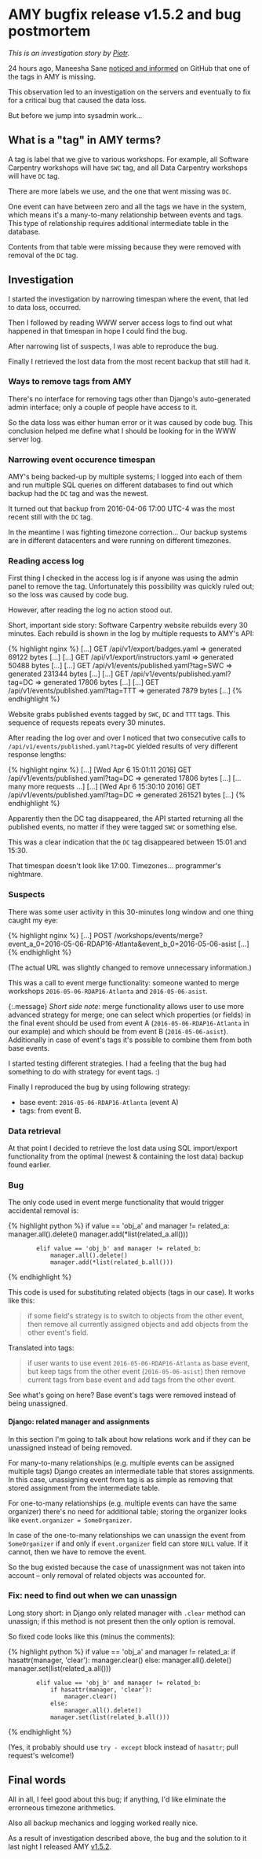 # AMY bugfix release v1.5.2 and bug postmortem

*This is an investigation story by [Piotr][].*

24 hours ago, Maneesha Sane
[noticed and informed](https://github.com/swcarpentry/amy/issues/744) on GitHub
that one of the tags in AMY is missing.

This observation led to an investigation on the servers and eventually to fix
for a critical bug that caused the data loss.

But before we jump into sysadmin work…

## What is a "tag" in AMY terms?

A tag is label that we give to various workshops. For example, all Software
Carpentry workshops will have `SWC` tag, and all Data Carpentry workshops will
have `DC` tag.

There are more labels we use, and the one that went missing was `DC`.

One event can have between zero and all the tags we have in the system, which
means it's a many-to-many relationship between events and tags. This type of
relationship requires additional intermediate table in the database.

Contents from that table were missing because they were removed with removal
of the `DC` tag.

## Investigation

I started the investigation by narrowing timespan where the event, that led to
data loss, occurred.

Then I followed by reading WWW server access logs to find out what happened in
that timespan in hope I could find the bug.

After narrowing list of suspects, I was able to reproduce the bug.

Finally I retrieved the lost data from the most recent backup that still had
it.

### Ways to remove tags from AMY

There's no interface for removing tags other than Django's auto-generated admin
interface; only a couple of people have access to it.

So the data loss was either human error or it was caused by code bug. This
conclusion helped me define what I should be looking for in the WWW server log.

### Narrowing event occurence timespan

AMY's being backed-up by multiple systems; I logged into each of them and run
multiple SQL queries on different databases to find out which backup had the
`DC` tag and was the newest.

It turned out that backup from 2016-04-06 17:00 UTC-4 was the most recent still
with the `DC` tag.

In the meantime I was fighting timezone correction… Our backup systems are in
different datacenters and were running on different timezones.

### Reading access log

First thing I checked in the access log is if anyone was using the admin panel
to remove the tag. Unfortunately this possibility was quickly ruled out; so
the loss was caused by code bug.

However, after reading the log no action stood out.

Short, important side story: Software Carpentry website rebuilds every 30
minutes. Each rebuild is shown in the log by multiple requests to AMY's API:

{% highlight nginx %}
[…] GET /api/v1/export/badges.yaml => generated 69122 bytes […]
[…] GET /api/v1/export/instructors.yaml => generated 50488 bytes […]
[…] GET /api/v1/events/published.yaml?tag=SWC => generated 231344 bytes […]
[…] GET /api/v1/events/published.yaml?tag=DC => generated 17806 bytes […]
[…] GET /api/v1/events/published.yaml?tag=TTT => generated 7879 bytes […]
{% endhighlight %}

Website grabs published events tagged by `SWC`, `DC` and `TTT` tags. This
sequence of requests repeats every 30 minutes.

After reading the log over and over I noticed that two consecutive calls to
`/api/v1/events/published.yaml?tag=DC` yielded results of very different
response lengths:

{% highlight nginx %}
[…] [Wed Apr  6 15:01:11 2016] GET /api/v1/events/published.yaml?tag=DC => generated 17806 bytes […]
[... many more requests ...]
[…] [Wed Apr  6 15:30:10 2016] GET /api/v1/events/published.yaml?tag=DC => generated 261521 bytes […]
{% endhighlight %}

Apparently then the DC tag disappeared, the API started returning all the
published events, no matter if they were tagged `SWC` or something else.

This was a clear indication that the `DC` tag disappeared between 15:01 and
15:30.

That timespan doesn't look like 17:00. Timezones... programmer's nightmare.

### Suspects

There was some user activity in this 30-minutes long window and one thing
caught my eye:

{% highlight nginx %}
[…] POST /workshops/events/merge?event_a_0=2016-05-06-RDAP16-Atlanta&event_b_0=2016-05-06-asist […]
{% endhighlight %}

(The actual URL was slightly changed to remove unnecessary information.)

This was a call to event merge functionality: someone wanted to merge
workshops `2016-05-06-RDAP16-Atlanta` and `2016-05-06-asist`.

{:.message}
*Short side note*: merge functionality allows user to use more advanced
strategy for merge; one can select which properties (or fields) in the final
event should be used from event A (`2016-05-06-RDAP16-Atlanta` in our example)
and which should be from event B (`2016-05-06-asist`). Additionally in case of
event's tags it's possible to combine them from both base events.

I started testing different strategies. I had a feeling that the bug had
something to do with strategy for event tags. :)

Finally I reproduced the bug by using following strategy:

* base event: `2016-05-06-RDAP16-Atlanta` (event A)
* tags: from event B.

### Data retrieval

At that point I decided to retrieve the lost data using SQL import/export
functionality from the optimal (newest & containing the lost data) backup found
earlier.

### Bug

The only code used in event merge functionality that would trigger accidental
removal is:

{% highlight python %}
            if value == 'obj_a' and manager != related_a:
                manager.all().delete()
                manager.add(*list(related_a.all()))

            elif value == 'obj_b' and manager != related_b:
                manager.all().delete()
                manager.add(*list(related_b.all()))
{% endhighlight %}

This code is used for substituting related objects (tags in our case). It works
like this:

> if some field's strategy is to switch to objects from the other event, then
> remove all currently assigned objects and add objects from the other event's
> field.

Translated into tags:

> if user wants to use event `2016-05-06-RDAP16-Atlanta` as base event, but
> keep tags from the other event (`2016-05-06-asist`) then remove current tags
> from base event and add tags from the other event.

See what's going on here? Base event's tags were removed instead of being
unassigned.

#### Django: related manager and assignments

In this section I'm going to talk about how relations work and if they can be
unassigned instead of being removed.

For many-to-many relationships (e.g. multiple events can be assigned multiple
tags) Django creates an intermediate table that stores assignments. In this
case, unassigning event from tag is as simple as removing that stored
assignment from the intermediate table.

For one-to-many relationships (e.g. multiple events can have the same
organizer) there's no need for additional table; storing the organizer looks
like `event.organizer = SomeOrganizer`.

In case of the one-to-many relationships we can unassign the event from
`SomeOrganizer` if and only if `event.organizer` field can store `NULL` value.
If it cannot, then we have to remove the event.

So the bug existed because the case of unassignment was not taken into account
– only removal of related objects was accounted for.

### Fix: need to find out when we can unassign

Long story short: in Django only related manager with `.clear` method can
unassign; if this method is not present then the only option is removal.

So fixed code looks like this (minus the comments):

{% highlight python %}
            if value == 'obj_a' and manager != related_a:
                if hasattr(manager, 'clear'):
                    manager.clear()
                else:
                    manager.all().delete()
                manager.set(list(related_a.all()))

            elif value == 'obj_b' and manager != related_b:
                if hasattr(manager, 'clear'):
                    manager.clear()
                else:
                    manager.all().delete()
                manager.set(list(related_b.all()))
{% endhighlight %}

(Yes, it probably should use `try - except` block instead of `hasattr`; pull
request's welcome!)

## Final words

All in all, I feel good about this bug; if anything, I'd like eliminate the
errorneous timezone arithmetics.

Also all backup mechanics and logging worked really nice.

As a result of investigation described above, the bug and the solution to it
last night I released AMY [v1.5.2][].

[v1.5.2]: https://github.com/swcarpentry/amy/milestones/v1.5.2
[Piotr]: https://github.com/pbanaszkiewicz
